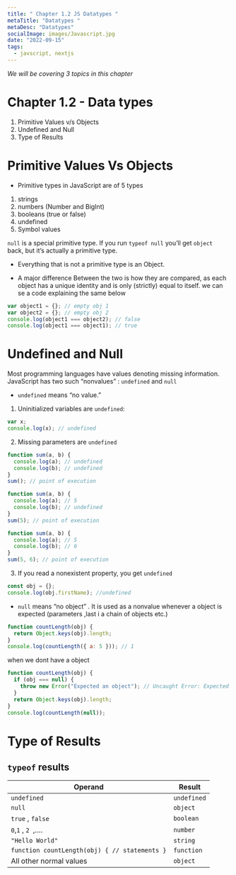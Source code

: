 ```yaml
---
title: " Chapter 1.2 JS Datatypes "
metaTitle: "Datatypes "
metaDesc: "Datatypes"
socialImage: images/Javascript.jpg
date: "2022-09-15"
tags:
  - javscript, nextjs
---
```


_We will be covering 3 topics in this chapter_

# Chapter 1.2 - Data types

1. Primitive Values v/s Objects
2. Undefined and Null
3. Type of Results

# Primitive Values Vs Objects

- Primitive types in JavaScript are of 5 types

1. strings
2. numbers (Number and BigInt)
3. booleans (true or false)
4. undefined
5. Symbol values

`null` is a special primitive type. If you run `typeof null` you’ll get `object` back, but it’s actually a primitive type.

- Everything that is not a primitive type is an Object.

- A major difference Between the two is how they are compared, as each object has a unique identity and is only (strictly) equal to itself. we can se a code explaining the same below

```js
var object1 = {}; // empty obj 1
var object2 = {}; // empty obj 2
console.log(object1 === object2); // false
console.log(object1 === object1); // true
```

# Undefined and Null

Most programming languages have values denoting missing information.
JavaScript has two such “nonvalues” : `undefined` and `null`

- `undefined` means “no value.”

1.  Uninitialized variables are `undefined`:

```js
var x;
console.log(x); // undefined
```

2.  Missing parameters are `undefined`

```js
function sum(a, b) {
  console.log(a); // undefined
  console.log(b); // undefined
}
sum(); // point of execution
```

```js
function sum(a, b) {
  console.log(a); // 5
  console.log(b); // undefined
}
sum(5); // point of execution
```

```js
function sum(a, b) {
  console.log(a); // 5
  console.log(b); // 6
}
sum(5, 6); // point of execution
```

3.  If you read a nonexistent property, you get `undefined`

```js
const obj = {};
console.log(obj.firstName); //undefined
```

- `null` means “no object” . It is used as a nonvalue whenever a object is expected (parameters ,last i a chain of objects etc.)

```js
function countLength(obj) {
  return Object.keys(obj).length;
}
console.log(countLength({ a: 5 })); // 1
```

when we dont have a object

```js
function countLength(obj) {
  if (obj === null) {
    throw new Error("Expected an object"); // Uncaught Error: Expected an object"
  }
  return Object.keys(obj).length;
}
console.log(countLength(null));
```

# Type of Results

## `typeof` results

| Operand                                       | Result      |
| --------------------------------------------- | ----------- |
| `undefined`                                   | `undefined` |
| `null `                                       | `object`    |
| `true` , `false `                             | `boolean`   |
| `0`,`1` , `2 `,....                           | `number`    |
| `"Hello World"`                               | `string`    |
| `function countLength(obj) { // statements }` | `function`  |
| All other normal values                       | `object`    |
